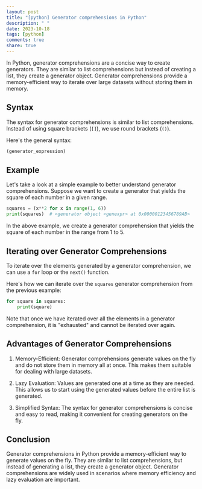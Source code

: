 ```yaml
---
layout: post
title: "[python] Generator comprehensions in Python"
description: " "
date: 2023-10-18
tags: [python]
comments: true
share: true
---
```


In Python, generator comprehensions are a concise way to create generators. They are similar to list comprehensions but instead of creating a list, they create a generator object. Generator comprehensions provide a memory-efficient way to iterate over large datasets without storing them in memory.

## Syntax

The syntax for generator comprehensions is similar to list comprehensions. Instead of using square brackets (`[]`), we use round brackets (`()`).

Here's the general syntax:

```python
(generator_expression)
```

## Example

Let's take a look at a simple example to better understand generator comprehensions. Suppose we want to create a generator that yields the square of each number in a given range.

```python
squares = (x**2 for x in range(1, 6))
print(squares)  # <generator object <genexpr> at 0x00000123456789AB>
```

In the above example, we create a generator comprehension that yields the square of each number in the range from 1 to 5. 

## Iterating over Generator Comprehensions

To iterate over the elements generated by a generator comprehension, we can use a `for` loop or the `next()` function.

Here's how we can iterate over the `squares` generator comprehension from the previous example:

```python
for square in squares:
    print(square)
```

Note that once we have iterated over all the elements in a generator comprehension, it is "exhausted" and cannot be iterated over again.

## Advantages of Generator Comprehensions

1. Memory-Efficient: Generator comprehensions generate values on the fly and do not store them in memory all at once. This makes them suitable for dealing with large datasets.

2. Lazy Evaluation: Values are generated one at a time as they are needed. This allows us to start using the generated values before the entire list is generated.

3. Simplified Syntax: The syntax for generator comprehensions is concise and easy to read, making it convenient for creating generators on the fly.

## Conclusion

Generator comprehensions in Python provide a memory-efficient way to generate values on the fly. They are similar to list comprehensions, but instead of generating a list, they create a generator object. Generator comprehensions are widely used in scenarios where memory efficiency and lazy evaluation are important.